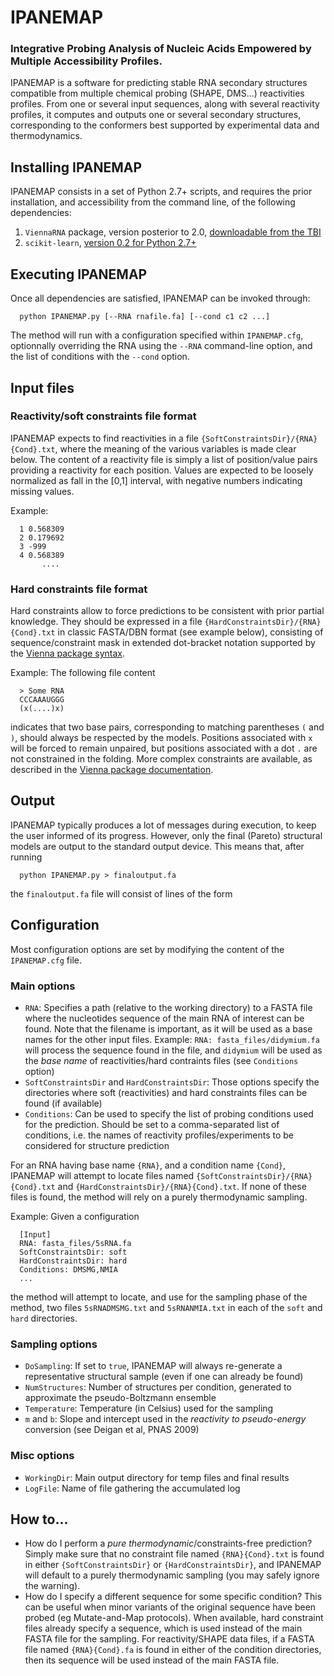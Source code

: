 # IPANEMAP
### Integrative Probing Analysis of Nucleic Acids Empowered by Multiple Accessibility Profiles.

IPANEMAP is a software for predicting stable RNA secondary structures compatible from multiple chemical probing (SHAPE, DMS...)  reactivities profiles. From one or several input sequences, along with several reactivity profiles, it computes and outputs one or several secondary structures, corresponding to the conformers best supported by experimental data and thermodynamics.

## Installing IPANEMAP

IPANEMAP consists in a set of Python 2.7+ scripts, and requires the prior installation, and accessibility from the command line, of the following dependencies:
1. `ViennaRNA` package, version posterior to 2.0, [downloadable from the TBI](https://www.tbi.univie.ac.at/RNA/#download "Download the Vienna package")
2. `scikit-learn`, [version 0.2 for Python 2.7+](https://scikit-learn.org/stable/install.html "Download scikit-learn")

## Executing IPANEMAP

Once all dependencies are satisfied, IPANEMAP can be invoked through: 

      python IPANEMAP.py [--RNA rnafile.fa] [--cond c1 c2 ...]

The method will run with a configuration specified within `IPANEMAP.cfg`, optionnally overriding the RNA using the `--RNA` command-line option, and the  list of conditions with the `--cond` option.

## Input files

### Reactivity/soft constraints file format
IPANEMAP expects to find reactivities in  a file `{SoftConstraintsDir}/{RNA}{Cond}.txt`, where the meaning of the various variables is made clear below. The content of a reactivity file is simply a list of position/value pairs providing a reactivity for each position. 
Values are expected to be loosely normalized as fall in the [0,1] interval, with negative numbers indicating missing values.


Example:

      1	0.568309
      2	0.179692
      3	-999
      4	0.568389
           ....


### Hard constraints file format
Hard constraints allow to force predictions to be consistent with prior partial knowledge. They should be expressed in a file `{HardConstraintsDir}/{RNA}{Cond}.txt` in classic FASTA/DBN format (see example below), consisting of sequence/constraint mask in extended dot-bracket notation supported by the [Vienna package syntax](https://www.tbi.univie.ac.at/RNA/RNAfold.1.html).

Example: The following file content

      > Some RNA
      CCCAAAUGGG
      (x(....)x)
     
indicates that two base pairs, corresponding to matching parentheses `(` and `)`, should always be respected by the models. 
Positions associated with `x` will be forced to remain unpaired, but positions associated with a dot `.` are not constrained in the folding.
More complex constraints are available, as described in the [Vienna package documentation](https://www.tbi.univie.ac.at/RNA/RNAfold.1.html).

## Output

IPANEMAP typically produces a lot of messages during execution, to keep the user informed of its progress.
However, only the final (Pareto) structural models are output to the standard output device. 
This means that, after running

      python IPANEMAP.py > finaloutput.fa

the `finaloutput.fa` file will consist of lines of the form



## Configuration
Most configuration options are set by modifying the content of the `IPANEMAP.cfg` file.

### Main options
 - `RNA`: Specifies a path (relative to the working directory) to a FASTA file where the nucleotides sequence of the main RNA of interest can be found. Note that the filename is important, as it will be used as a base names for the other input files. Example: `RNA: fasta_files/didymium.fa` will process the sequence found in the file, and `didymium` will be used as the *base name* of reactivities/hard contraints files (see `Conditions` option)
 - `SoftConstraintsDir` and `HardConstraintsDir`: Those options specify the directories where soft (reactivities) and hard constraints files can be found (if available)
 - `Conditions`: Can be used to specify the list of probing conditions used for the prediction. Should be set to a comma-separated list of conditions, i.e. the names of reactivity profiles/experiments to be considered for structure prediction
 
For an RNA having base name `{RNA}`, and a condition name `{Cond}`, IPANEMAP will attempt to locate files named `{SoftConstraintsDir}/{RNA}{Cond}.txt` and `{HardConstraintsDir}/{RNA}{Cond}.txt`. If none of these files is found, the method will rely on a purely thermodynamic sampling.

Example: Given a configuration
 
      [Input] 
      RNA: fasta_files/5sRNA.fa
      SoftConstraintsDir: soft
      HardConstraintsDir: hard
      Conditions: DMSMG,NMIA
      ...
   
the method will attempt to locate, and use for the sampling phase of the method, two files `5sRNADMSMG.txt` and `5sRNANMIA.txt` in each of the `soft` and `hard` directories.

### Sampling options
 - `DoSampling`: If set to `true`, IPANEMAP will always re-generate a representative structural sample (even if one can already be found)
 - `NumStructures`: Number of structures per condition, generated to approximate the pseudo-Boltzmann ensemble
 - `Temperature`: Temperature (in Celsius) used for the sampling
 - `m` and `b`: Slope and intercept used in the *reactivity to pseudo-energy* conversion (see Deigan et al, PNAS 2009)

### Misc options
 - `WorkingDir`: Main output directory for temp files and final results
 - `LogFile`: Name of file gathering the accumulated log


## How to...
 - How do I perform a *pure thermodynamic*/constraints-free prediction? 
 Simply make sure that no constraint file named `{RNA}{Cond}.txt` is found in either `{SoftConstraintsDir}` or `{HardConstraintsDir}`, and IPANEMAP will default to a purely thermodynamic sampling (you may safely ignore the warning).
 - How do I specify a different sequence for some specific condition? This can be useful when minor variants of the original sequence have been probed (eg Mutate-and-Map protocols).
When available, hard constraint files already specify a sequence, which is used instead of the main FASTA file for the sampling.
For reactivity/SHAPE data files, if a FASTA file named `{RNA}{Cond}.fa` is found in either of the condition directories, then its sequence will be used instead of the main FASTA file. 

